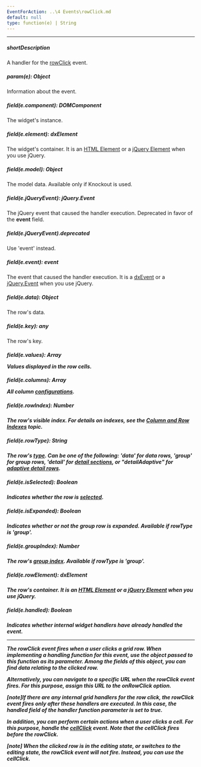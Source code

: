 ```yaml
---
EventForAction: ..\4 Events\rowClick.md
default: null
type: function(e) | String
---
```

---
##### shortDescription
A handler for the [rowClick](/api-reference/10%20UI%20Widgets/dxDataGrid/4%20Events/rowClick.md '/Documentation/ApiReference/UI_Widgets/dxDataGrid/Events/#rowClick') event.

##### param(e): Object
Information about the event.

##### field(e.component): DOMComponent
The widget's instance.

##### field(e.element): dxElement
The widget's container. It is an [HTML Element](https://developer.mozilla.org/en-US/docs/Web/API/HTMLElement) or a [jQuery Element](https://api.jquery.com/Types/#jQuery) when you use jQuery.

##### field(e.model): Object
The model data. Available only if Knockout is used.

##### field(e.jQueryEvent): jQuery.Event
The jQuery event that caused the handler execution. Deprecated in favor of the **event** field.

##### field(e.jQueryEvent).deprecated
Use 'event' instead.

##### field(e.event): event
The event that caused the handler execution. It is a [dxEvent](/api-reference/50%20Common/Object%20Structures/dxEvent '/Documentation/ApiReference/Common/Object_Structures/dxEvent/') or a [jQuery.Event](https://api.jquery.com/Types/#Event) when you use jQuery.

##### field(e.data): Object
The row's data.

##### field(e.key): any
The row's key.

##### field(e.values): Array<Object>
Values displayed in the row cells.

##### field(e.columns): Array<Object>
All column [configurations](/api-reference/10%20UI%20Widgets/dxDataGrid/1%20Configuration/columns '/Documentation/ApiReference/UI_Widgets/dxDataGrid/Configuration/columns/').

##### field(e.rowIndex): Number
The row's visible index. For details on indexes, see the [Column and Row Indexes](/concepts/05%20Widgets/DataGrid/15%20Columns/12%20Column%20and%20Row%20Indexes.md '/Documentation/Guide/Widgets/DataGrid/Columns/Column_and_Row_Indexes/') topic.

##### field(e.rowType): String
The row's [type](/api-reference/10%20UI%20Widgets/dxDataGrid/6%20Row/rowType.md '/Documentation/ApiReference/UI_Widgets/dxDataGRid/Row/#rowType').
Can be one of the following: *'data'* for data rows, *'group'* for group rows, *'detail'* for [detail sections](/api-reference/10%20UI%20Widgets/dxDataGrid/1%20Configuration/masterDetail '/Documentation/ApiReference/UI_Widgets/dxDataGrid/Configuration/masterDetail'), or *"detailAdaptive"* for [adaptive detail rows](/concepts/05%20Widgets/DataGrid/15%20Columns/50%20Adaptability.md '/Documentation/Guide/Widgets/DataGrid/Columns/Adaptability/').

##### field(e.isSelected): Boolean
Indicates whether the row is [selected](/concepts/05%20Widgets/DataGrid/50%20Selection '/Documentation/Guide/Widgets/DataGrid/Selection/').

##### field(e.isExpanded): Boolean
Indicates whether or not the group row is expanded. Available if **rowType** is *'group'*.

##### field(e.groupIndex): Number
The row's [group index](/api-reference/10%20UI%20Widgets/dxDataGrid/1%20Configuration/columns/groupIndex.md '/Documentation/ApiReference/UI_Widgets/dxDataGrid/Configuration/columns/#groupIndex'). Available if **rowType** is *'group'*.

##### field(e.rowElement): dxElement
The row's container. It is an [HTML Element](https://developer.mozilla.org/en-US/docs/Web/API/HTMLElement) or a [jQuery Element](https://api.jquery.com/Types/#jQuery) when you use jQuery.

##### field(e.handled): Boolean
Indicates whether internal widget handlers have already handled the event.

---
The **rowClick** event fires when a user clicks a grid row. When implementing a handling function for this event, use the object passed to this function as its parameter. Among the fields of this object, you can find data relating to the clicked row.

Alternatively, you can navigate to a specific URL when the **rowClick** event fires. For this purpose, assign this URL to the **onRowClick** option.

[note]If there are any internal grid handlers for the row click, the **rowClick** event fires only after these handlers are executed. In this case, the **handled** field of the handler function parameter is set to **true**.

In addition, you can perform certain actions when a user clicks a cell. For this purpose, handle the [cellClick](/api-reference/10%20UI%20Widgets/dxDataGrid/4%20Events/cellClick.md '/Documentation/ApiReference/UI_Widgets/dxDataGrid/Events/#cellClick') event. Note that the **cellClick** fires before the **rowClick**.

[note] When the clicked row is in the editing state, or switches to the editing state, the **rowClick** event will not fire. Instead, you can use the **cellClick**.